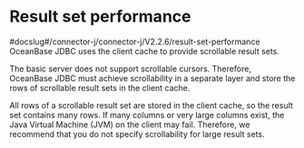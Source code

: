 Result set performance 
===========================================
#docslug#/connector-j/connector-j/V2.2.6/result-set-performance
OceanBase JDBC uses the client cache to provide scrollable result sets.

The basic server does not support scrollable cursors. Therefore, OceanBase JDBC must achieve scrollability in a separate layer and store the rows of scrollable result sets in the client cache. 

All rows of a scrollable result set are stored in the client cache, so the result set contains many rows. If many columns or very large columns exist, the Java Virtual Machine (JVM) on the client may fail. Therefore, we recommend that you do not specify scrollability for large result sets. 

